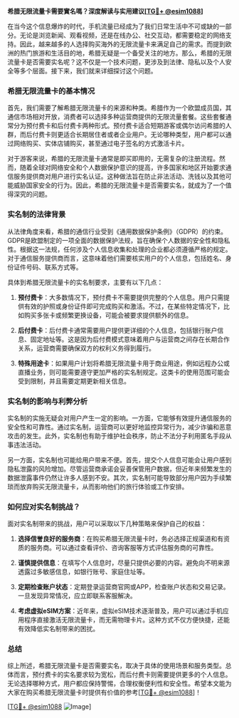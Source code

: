 **希腊无限流量卡需要實名嗎？深度解读与实用建议[[TG💪+ @esim1088](https://t.me/s/esim1088)]**

在当今这个信息爆炸的时代，手机流量已经成为了我们日常生活中不可或缺的一部分。无论是浏览新闻、观看视频，还是在线办公、社交互动，都需要稳定的网络支持。因此，越来越多的人选择购买海外的无限流量卡来满足自己的需求。而提到欧洲的热门旅游和生活目的地，希腊无疑是一个备受关注的地方。那么，希腊的无限流量卡是否需要实名呢？这不仅是一个技术问题，更涉及到法律、隐私以及个人安全等多个层面。接下来，我们就来详细探讨这个问题。

### 希腊无限流量卡的基本情况

首先，我们需要了解希腊无限流量卡的来源和种类。希腊作为一个欧盟成员国，其通信市场相对开放，消费者可以选择多种运营商提供的无限流量套餐。这些套餐通常分为预付费卡和后付费卡两种形式。预付费卡适合短期游客或偶尔访问希腊的人群，而后付费卡则更适合长期居住者或者企业用户。无论哪种类型，用户都可以通过网络购买、实体店铺购买，甚至通过电子签名的方式激活卡片。

对于游客来说，希腊的无限流量卡通常是即买即用的，无需复杂的注册流程。然而，随着全球对网络安全和个人数据保护意识的提高，许多国家和地区开始要求通信服务提供商对用户进行实名认证。这种做法旨在防止非法活动、洗钱以及其他可能威胁国家安全的行为。因此，希腊的无限流量卡是否需要实名，就成为了一个值得深究的问题。

### 实名制的法律背景

从法律角度来看，希腊的通信行业受到《通用数据保护条例》（GDPR）的约束。GDPR是欧盟制定的一项全面的数据保护法规，旨在确保个人数据的安全性和隐私性。根据这一法规，任何涉及个人信息收集和处理的企业都必须遵循严格的规定。对于通信服务提供商而言，这意味着他们需要核实用户的个人信息，包括姓名、身份证件号码、联系方式等。

具体到希腊无限流量卡的实名制要求，主要有以下几点：

1. **预付费卡**：大多数情况下，预付费卡不需要提供完整的个人信息。用户只需提供有效的护照或身份证件即可完成购买和激活。不过，在某些特定情况下，比如购买多张卡或频繁更换设备，可能会被要求提供额外的信息。

2. **后付费卡**：后付费卡通常需要用户提供更详细的个人信息，包括银行账户信息、固定地址等。这是因为后付费模式意味着用户与运营商之间存在长期合作关系，运营商需要确保双方的权利义务得到履行。

3. **特殊用途卡**：如果用户计划将希腊无限流量卡用于商业用途，例如远程办公或直播业务，则可能需要遵守更加严格的实名制规定。这类卡的使用范围可能会受到限制，并且需要定期更新相关信息。

### 实名制的影响与利弊分析

实名制的实施无疑会对用户产生一定的影响。一方面，它能够有效提升通信服务的安全性和可靠性。通过实名制，运营商可以更好地监控异常行为，减少诈骗和恶意攻击的发生。此外，实名制也有助于维护社会秩序，防止不法分子利用匿名手段从事违法活动。

另一方面，实名制也可能给用户带来不便。首先，提交个人信息可能会让用户感到隐私泄露的风险增加。尽管运营商承诺会妥善保管用户数据，但近年来频繁发生的数据泄露事件仍然让许多人感到不安。其次，实名制可能导致部分用户因为手续繁琐而放弃购买无限流量卡，从而影响他们的旅行体验或工作安排。

### 如何应对实名制挑战？

面对实名制带来的挑战，用户可以采取以下几种策略来保护自己的权益：

1. **选择信誉良好的服务商**：在购买希腊无限流量卡时，务必选择正规渠道和有资质的服务商。可以通过查看评价、咨询客服等方式评估服务商的可靠性。

2. **谨慎提供信息**：在填写个人信息时，尽量只提供必要的内容。避免向不明来源透露过多敏感信息，如银行账号、家庭住址等。

3. **定期检查账户状态**：定期登录运营商官网或APP，检查账户状态和交易记录。一旦发现异常情况，应立即联系客服解决。

4. **考虑虚拟eSIM方案**：近年来，虚拟eSIM技术逐渐普及，用户可以通过手机应用程序直接激活无限流量卡，而无需物理卡片。这种方式不仅方便快捷，还能有效降低实名制带来的困扰。

### 总结

综上所述，希腊无限流量卡是否需要实名，取决于具体的使用场景和服务类型。总体而言，预付费卡的实名要求较为宽松，而后付费卡则需要提供更多的个人信息。无论选择哪种方式，用户都应保持警惕，合理权衡便利性和安全性。希望本文能为大家在购买希腊无限流量卡时提供有价值的参考[[TG💪+ @esim1088](https://t.me/s/esim1088)]！

[[TG💪+ @esim1088](https://t.me/s/esim1088) ![Image](https://i.postimg.cc/4NQfJmqS/Snipaste-2025-05-13-00-14-12.png)]